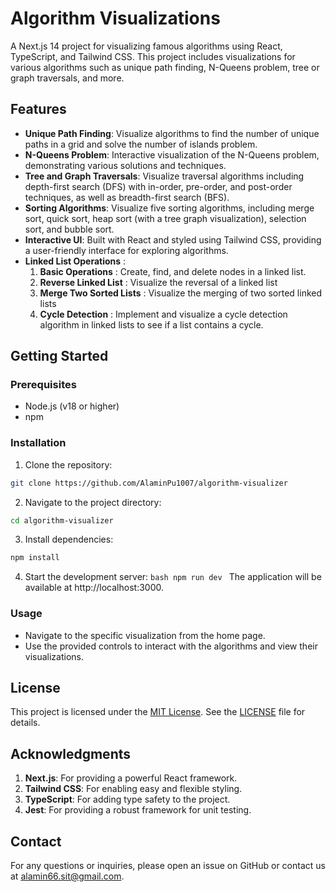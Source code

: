 # Algorithm Visualizations

A Next.js 14 project for visualizing famous algorithms using React, TypeScript, and Tailwind CSS. This project includes visualizations for various algorithms such as unique path finding, N-Queens problem, tree or graph traversals, and more.

## Features

- **Unique Path Finding**: Visualize algorithms to find the number of unique paths in a grid and solve the number of islands problem.
- **N-Queens Problem**: Interactive visualization of the N-Queens problem, demonstrating various solutions and techniques.
- **Tree and Graph Traversals**: Visualize traversal algorithms including depth-first search (DFS) with in-order, pre-order, and post-order techniques, as well as breadth-first search (BFS).
- **Sorting Algorithms**: Visualize five sorting algorithms, including merge sort, quick sort, heap sort (with a tree graph visualization), selection sort, and bubble sort.
- **Interactive UI**: Built with React and styled using Tailwind CSS, providing a user-friendly interface for exploring algorithms.
- **Linked List Operations** :
  1. **Basic Operations** : Create, find, and delete nodes in a linked list.
  2. **Reverse Linked List** : Visualize the reversal of a linked list
  3. **Merge Two Sorted Lists** : Visualize the merging of two sorted linked lists
  4. **Cycle Detection** : Implement and visualize a cycle detection algorithm in linked lists to see if a list contains a cycle.

## Getting Started

### Prerequisites

- Node.js (v18 or higher)
- npm

### Installation

1. Clone the repository:

```bash {"id":"01J7AT1ZH6GZWCDTK6XKYD4YYK"}
git clone https://github.com/AlaminPu1007/algorithm-visualizer

```

2. Navigate to the project directory:

```bash {"id":"01J7AT1ZH6GZWCDTK6XQA42VZP"}
cd algorithm-visualizer

```

3. Install dependencies:

```bash {"id":"01J7AT1ZH6GZWCDTK6XTGEA3YQ"}
npm install

```

4. Start the development server:
   `bash
npm run dev
`
   The application will be available at http://localhost:3000.

### Usage

- Navigate to the specific visualization from the home page.
- Use the provided controls to interact with the algorithms and view their visualizations.

## License

This project is licensed under the [MIT License](https://choosealicense.com/licenses/mit/). See the [LICENSE](LICENSE) file for details.

## Acknowledgments

1. **Next.js**: For providing a powerful React framework.
2. **Tailwind CSS**: For enabling easy and flexible styling.
3. **TypeScript**: For adding type safety to the project.
4. **Jest**: For providing a robust framework for unit testing.

## Contact

For any questions or inquiries, please open an issue on GitHub or contact us at [alamin66.sit@gmail.com](mailto:alamin66.sit@gmail.com).

